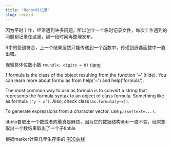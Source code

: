 ```yaml
---
title: "Record|记录"
slug: record
---
```


因为平时工作，经常遇到许多问题，所以创立一个临时记录文件，每次工作遇到的问题都记录在这里，隔一段时间再整理发布。

R中的管道符合，上一个结果居然只能传递到一个函数中，传递到嵌套函数中一直出错。

保留具体位数小数
`round(x, digits = 0)`
[rlang](https://r-lang.com/r-round/)


1
 formula is the class of the object resulting from the function '~' (tilde). You can learn more about formulas from help('~') and help('formula').

The most common way to use as.formula is to convert a string that represents the formula syntax to an object of class formula. Something like as.formula `('y ~ x')`. Also, check class`(as.formula(y~x))`.

To generate expressions from a character vector, use `parse(text=...)`.

tibble要取出一个数或者向量真是麻烦，因为它的数据结构tibbl一直不变，经常想取出一个数结果取出了一个子tibble

根据marker计算几年生存率的 [ROC曲线](https://rpubs.com/IL2/513264)
